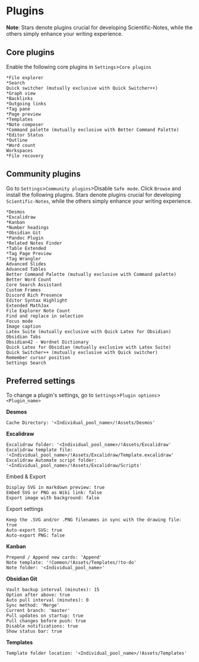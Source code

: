 # Plugins
**Note**: Stars denote plugins crucial for developing Scientific-Notes, while the others simply enhance your writing experience.

## Core plugins
Enable the following core plugins in `Settings`>`Core plugins`

```
*File explorer
*Search
Quick switcher (mutually exclusive with Quick Switcher++)
*Graph view
*Backlinks
*Outgoing links
*Tag pane
*Page preview
*Templates
*Note composer
*Command palette (mutually exclusive with Better Command Palette)
*Editor Status
*Outline
*Word count
Workspaces
*File recovery
```

## Community plugins
Go to `Settings`>`Community plugins`>Disable `Safe mode`. Click `Browse` and install the following plugins. Stars denote plugins crucial for developing `Scientific-Notes`, while the others simply enhance your writing experience.

```
*Desmos
*Excalidraw
*Kanban
*Number headings
*Obsidian Git
*Pandoc Plugin
*Related Notes Finder
*Table Extended
*Tag Page Preview
*Tag Wrangler
Advanced Slides
Advanced Tables
Better Command Palette (mutually exclusive with Command palette)
Better Word Count
Core Search Assistant
Custom Frames
Discord Rich Presence
Editor Syntax Highlight
Extended MathJax
File Explorer Note Count
Find and replace in selection
Focus mode
Image caption
Latex Suite (mutually exclusive with Quick Latex for Obsidian)
Obsidian Tabs
Obsidian42 - Wordnet Dictionary
Quick Latex for Obsidian (mutually exclusive with Latex Suite)
Quick Switcher++ (mutually exclusive with Quick switcher)
Remember cursor position
Settings Search
```

## Preferred settings
To change a plugin's settings, go to `Settings`>`Plugin options`>`<Plugin_name>`

**Desmos**
```
Cache Directory: '<Individual_pool_name>/!Assets/Desmos'
```

**Excalidraw**
```
Excalidraw folder: '<Individual_pool_name>/!Assets/Excalidraw'
Excalidraw template file: '<Individual_pool_name>/!Assets/Excalidraw/Template.excalidraw'
Excalidraw Automate script folder: '<Individual_pool_name>/!Assets/Excalidraw/Scripts'
```
Embed & Export
```
Display SVG in markdown preview: true
Embed SVG or PNG as Wiki link: false
Export image with background: false
```
Export settings
```
Keep the .SVG and/or .PNG filenames in sync with the drawing file: true
Auto-export SVG: true
Auto-export PNG: false
```

**Kanban**
```
Prepend / Append new cards: 'Append'
Note template: '!Common/!Assets/Templates/!to-do'
Note folder: '<Individual_pool_name>'
```

**Obsidian Git**
```
Vault backup interval (minutes): 15
Option after above: true
Auto pull interval (minutes): 0
Sync method: 'Merge'
Current branch: 'master'
Pull updates on startup: true
Pull changes before push: true
Disable notifications: true
Show status bar: true
```

**Templates**
```
Template folder location: '<Individual_pool_name>/!Assets/Templates'
```